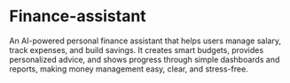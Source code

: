 # Finance-assistant
An AI-powered personal finance assistant that helps users manage salary, track expenses, and build savings. It creates smart budgets, provides personalized advice, and shows progress through simple dashboards and reports, making money management easy, clear, and stress-free.
